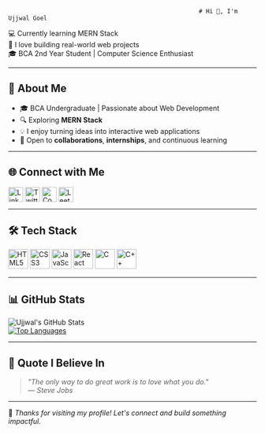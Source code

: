                                                           # Hi 👋, I'm Ujjwal Goel

💻 Currently learning MERN Stack  
🚀 I love building real-world web projects  
🎓 BCA 2nd Year Student | Computer Science Enthusiast  

---

## 📌 About Me

- 🎓 BCA Undergraduate | Passionate about Web Development  
- 🔍 Exploring **MERN Stack**
- 💡 I enjoy turning ideas into interactive web applications  
- 🤝 Open to **collaborations**, **internships**, and continuous learning  

---

## 🌐 Connect with Me

<p align="left">
  <a href="https://www.linkedin.com/in/ujjwal-goel-23/" target="blank"><img align="center" src="https://cdn.jsdelivr.net/gh/devicons/devicon/icons/linkedin/linkedin-original.svg" alt="LinkedIn" height="30" width="30" /></a>
  <a href="https://twitter.com/ujjwalgoel23" target="blank"><img align="center" src="https://cdn.jsdelivr.net/gh/devicons/devicon/icons/twitter/twitter-original.svg" alt="Twitter" height="30" width="30" /></a>
  <a href="https://www.codechef.com/users/ujjwalgoel23" target="blank"><img align="center" src="https://cdn.jsdelivr.net/gh/devicons/devicon/icons/codechef/codechef-original.svg" alt="CodeChef" height="30" width="30" /></a>
  <a href="https://leetcode.com/ujjwalgoel23/" target="blank"><img align="center" src="https://cdn.jsdelivr.net/gh/devicons/devicon/icons/leetcode/leetcode-original.svg" alt="LeetCode" height="30" width="30" /></a>
</p>

---

## 🛠️ Tech Stack

<p align="left">
  <img src="https://cdn.jsdelivr.net/gh/devicons/devicon/icons/html5/html5-original.svg" height="40" alt="HTML5" />
  <img src="https://cdn.jsdelivr.net/gh/devicons/devicon/icons/css3/css3-original.svg" height="40" alt="CSS3" />
  <img src="https://cdn.jsdelivr.net/gh/devicons/devicon/icons/javascript/javascript-original.svg" height="40" alt="JavaScript" />
  <img src="https://cdn.jsdelivr.net/gh/devicons/devicon/icons/react/react-original.svg" height="40" alt="React" />
  <img src="https://cdn.jsdelivr.net/gh/devicons/devicon/icons/c/c-original.svg" height="40" alt="C" />
  <img src="https://cdn.jsdelivr.net/gh/devicons/devicon/icons/cplusplus/cplusplus-original.svg" height="40" alt="C++" />
  
</p>

---

## 📊 GitHub Stats

![Ujjwal's GitHub Stats](https://github-readme-stats.vercel.app/api?username=ujjwalgoel23&show_icons=true&theme=radical)  
[![Top Languages](https://github-readme-stats.vercel.app/api/top-langs/?username=ujjwalgoel23&layout=compact&theme=radical)](https://github.com/ujjwalgoel23)

---

## 📢 Quote I Believe In

> *"The only way to do great work is to love what you do."*  
— *Steve Jobs*

---

🌟 *Thanks for visiting my profile! Let's connect and build something impactful.*
